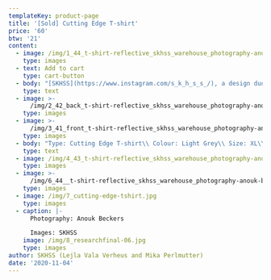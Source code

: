 ```yaml
---
templateKey: product-page
title: '[Sold] Cutting Edge T-shirt'
price: '60'
btw: '21'
content:
  - image: /img/1_44_t-shirt-reflective_skhss_warehouse_photography-anouk-beckers.jpg
    type: images
  - text: Add to cart
    type: cart-button
  - body: "[SKHSS](https://www.instagram.com/s_k_h_s_s_/), a design duo consisting of Lejla Vala Verheus and Mika Perlmutter, centres around a deep exploration of traditional and contemporary female-driven textile crafts and a feminization of utility wear and objects. Expanding upon the relationship between function and decoration, SKHSS juxtaposes intricate historic techniques such as crochet with modern printing methods. The aim of the project is to reintegrate discarded materials back into daily life. Through prolonging the usage of textile crafts in the medium of fashion, the boundaries between techniques and aesthetics of past-present-future are ultimately blended and blurred. \r\n\n\r\n\nThe work of SKHSS takes the shape of a collection of hand-crafted garments made from thrifted t-shirts and sweatshirts adapted with additional materials and techniques like yarn, reflective heat foil, dyes and bleach. The prints engage with the multiple layers of information retrieved from crochet charts, which both instruct how to crochet and at the same time describe the crochet visually. These charts are intricately coded diagrams that use a universal language of symbols. Through reading (crochet) code, recreating and creating new code, SKHSS traces and builds upon this historic information. To imbue the garment with its history and immortalize all the hands at play, footnotes are placed on the inside of the garments, tracing the origin of the elements on the garment."
    type: text
  - image: >-
      /img/2_42_back_t-shirt-reflective_skhss_warehouse_photography-anouk-beckers.jpg
    type: images
  - image: >-
      /img/3_41_front_t-shirt-reflective_skhss_warehouse_photography-anouk-beckers.jpg
    type: images
  - body: "Type: Cutting Edge T-shirt\\ Colour: Light Grey\\ Size: XL\\ Material: 66% cotton 34% polyester\n\nCare instructions:\r Wash 30°C inside out. \rDon’t iron\r. Don’t bleach."
    type: text
  - image: /img/4_43_t-shirt-reflective_skhss_warehouse_photography-anouk-beckers.jpg
    type: images
  - image: >-
      /img/6_44__t-shirt-reflective_skhss_warehouse_photography-anouk-beckers.jpg
    type: images
  - image: /img/7_cutting-edge-tshirt.jpg
    type: images
  - caption: |-
      Photography: Anouk Beckers

      Images: SKHSS
    image: /img/8_researchfinal-06.jpg
    type: images
author: SKHSS (Lejla Vala Verheus and Mika Perlmutter)
date: '2020-11-04'
---
```


